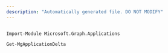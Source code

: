 ```yaml
---
description: "Automatically generated file. DO NOT MODIFY"
---
```


```powershellv2

Import-Module Microsoft.Graph.Applications

Get-MgApplicationDelta

```